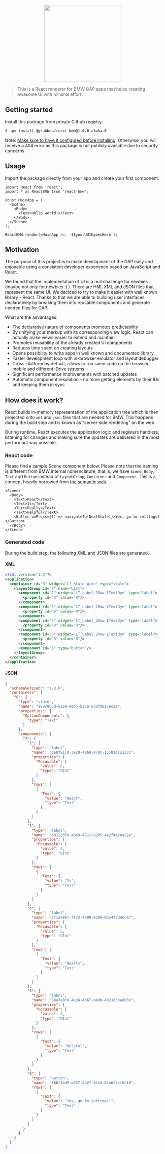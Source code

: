 <p align="center">
  <img src="assets/bmw_logo.jpg" height=250>
</p>

> This is a React renderer for BMW OAP apps that helps creating awesome UI with minimal effort.

## Getting started

Install this package from private Github registry:

```bash
$ npm install @grabbou/react-bmw@1.0.0-alpha.0
```

Note: [Make sure to have it configured before installing](https://help.github.com/en/articles/configuring-npm-for-use-with-github-package-registry). Otherwise, you will receive a 404 error as this package is not publicly available due to security concerns.

## Usage

Import the package directly from your app and create your first component:

```tsx
import React from 'react';
import * as ReactBMW from 'react-bmw';

const MainApp = (
  <Scene>
    <Body>
      <Text>Hello world!</Text>
    </Body>
  </Scene>
);

ReactBMW.render(<MainApp />, '$$yourUUIDgoesHere');
```

## Motivation

The purpose of this project is to make development of the OAP easy and enjoyable using a consistent developer experience based on JavaScript and React. 

We found that the implementation of UI is a real challenge for newbies (maybe not only for newbies :) ). There are HMI, XML and JSON files that represent the same UI. We decided to try to make it easier with well known library - React. Thanks to that we are able to building user interfaces declaratively by breaking them into reusable components and generate needed files for OAP.

What are the advantages:
- The declarative nature of components promotes predictability
- By unifying your markup with its corresponding view logic, React can actually make views easier to extend and maintain
- Promotes reusability of the already created UI components
- Reduces time spent on creating layouts
- Opens possibility to write apps in well known and documented library
- Faster development loop with in-browser emulator and layout debugger
- Cross-platform by default, allows to run same code on the browser, mobile and different iDrive systems 
- Significant performance improvements with batched updates
- Automatic component resolution - no more getting elements by their IDs and keeping them in sync

## How does it work?

React builds in-memory representation of the application tree which is then projected onto `xml` and `json` files that are needed for BMW. This happens during the build step and is known as "server-side rendering" on the web.

During runtime, React executes the application logic and registers handlers, listening for changes and making sure the updates are delivered in the most performant way possible.

### React code

Please find a sample Scene component below. Please note that the naming is different from BMW internal nomenclature, that is, we have `Scene`, `Body`, `Text` and `Button` instead of `LayoutGroup`, `Container` and `Component`. This is a concept heavily borrowed from [the semantic web](https://en.wikipedia.org/wiki/Semantic_Web).

```tsx
<Scene>
  <Body>
    <Text>React</Text>
    <Text>Is</Text>
    <Text>Really</Text>
    <Text>Helpful</Text>
    <Button onPress={() => navigateTo(NextState)}>Yes, go to settings!</Button>
  </Body>
</Scene>
```

### Generated code

During the build step, the following XML and JSON files are generated.

#### XML

```xml
<?xml version="1.0"?>
<application>
  <container id="8" widget="LT_State_Wide" type="state">
    <layoutGroup id="7" name="List">
      <component id="2" widget="LT_Label_2Row_1TextDyn" type="label">
        <property id="3" value="0"/>
      </component>
      <component id="3" widget="LT_Label_2Row_1TextDyn" type="label">
        <property id="3" value="0"/>
      </component>
      <component id="4" widget="LT_Label_2Row_1TextDyn" type="label">
        <property id="3" value="0"/>
      </component>
      <component id="5" widget="LT_Label_2Row_1TextDyn" type="label">
        <property id="3" value="0"/>
      </component>
      <component id="6" type="button"/>
    </layoutGroup>
  </container>
</application>
```

#### JSON

```json
{
  "schemaVersion": "1.3.0",
  "containers": {
    "8": {
      "type": "state",
      "name": "a88c0b5d-0250-4ec5-b27a-8c0f06a3ecae",
      "properties": {
        "OptionComponents": {
          "type": "Text"
        }
      },
      "components": {
        "7": {
          "2": {
            "type": "label",
            "name": "d68f81cd-3e20-4860-878c-15501dcc1331",
            "properties": {
              "Focusable": {
                "value": 0,
                "type": "UInt"
              }
            },
            "rows": [
              {
                "Text": {
                  "value": "React",
                  "type": "Text"
                }
              }
            ]
          },
          "3": {
            "type": "label",
            "name": "d0128350-ab49-461c-8205-4a2f4e2ea52e",
            "properties": {
              "Focusable": {
                "value": 0,
                "type": "UInt"
              }
            },
            "rows": [
              {
                "Text": {
                  "value": "Is",
                  "type": "Text"
                }
              }
            ]
          },
          "4": {
            "type": "label",
            "name": "571a986f-7f73-4590-929b-0de473ddec67",
            "properties": {
              "Focusable": {
                "value": 0,
                "type": "UInt"
              }
            },
            "rows": [
              {
                "Text": {
                  "value": "Really",
                  "type": "Text"
                }
              }
            ]
          },
          "5": {
            "type": "label",
            "name": "38a7e8f6-4e84-4667-b49b-4021030ad656",
            "properties": {
              "Focusable": {
                "value": 0,
                "type": "UInt"
              }
            },
            "rows": [
              {
                "Text": {
                  "value": "Helpful",
                  "type": "Text"
                }
              }
            ]
          },
          "6": {
            "type": "button",
            "name": "f8bffed9-e687-4a27-931d-84e6f34f0c10",
            "rows": [
              {
                "Text": {
                  "value": "Yes, go to settings!",
                  "type": "Text"
                }
              }
            ]
          }
        }
      }
    }
  }
}
```
